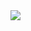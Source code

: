 <a href="https://github.com/crsib">
  <img align="center" src="https://github-readme-stats.vercel.app/api/wakatime?username=crsib&layout=compact&theme=dark" />
</a>
